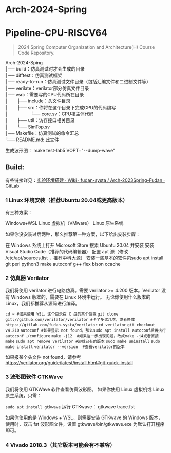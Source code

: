 # Arch-2024-Spring 

# Pipeline-CPU-RISCV64

> 2024 Spring Computer Organization and Architecture(H) Course Code Repository.

Arch-2024-Sping  
│── build：仿真测试时才会生成的目录  
│── difftest：仿真测试框架  
│── ready-to-run：仿真测试文件目录（包括汇编文件和二进制文件等）  
│── verilate：verilator部分仿真文件目录  
│── vsrc：需要写的CPU代码所在目录  
│　　├── include：头文件目录  
│　　├── src：你将在这个目录下完成CPU的代码编写  
│　　　　　└── core.sv：CPU核主体代码  
│　　├── util：访存接口相关目录  
│　　└── SimTop.sv  
│── Makefile：仿真测试的命令汇总  
└── README.md: 此文件  

生成波形图：
make test-lab5 VOPT="--dump-wave"

## Build:

有些链接详见：[实验环境搭建 · Wiki · fudan-systa / Arch-2023Spring-Fudan · GitLab](https://gitlab.com/fudan-systa/arch-2023spring-fudan/-/wikis/实验准备/实验环境搭建)

### 1 Linux 环境安装（推荐Ubuntu 20.04或更高版本）

有三种方案：

Windows+WSL
Linux 虚拟机（VMware）
Linux 原生系统

如果你没安装过后两种，那么推荐第一种方案，以下给出安装步骤：

在 Windows 系统上打开 Microsoft Store
搜索 Ubuntu 20.04 并安装
安装 Visual Studio Code（推荐的代码编辑器）
配置 apt 源（修改 /etc/apt/sources.list ，推荐中科大源）
安装一些基本的软件包sudo apt install git perl python3 make autoconf g++ flex bison ccache

### 2 仿真器 Verilator

我们将使用 verilator 进行电路仿真。需要 verilator >= 4.200 版本。Verilator 没有 Windows 版本的，需要在 Linux 环境中运行。
无论你使用什么版本的 Linux，我们都推荐从源码进行编译。

`cd ~ #如果使用 WSL，这个目录在 C 盘的某个位置`
`git clone git://github.com/verilator/verilator #卡了多试几次，或者换成https://gitlab.com/fudan-systa/verilator`
`cd verilator`
`git checkout v4.210`
`autoconf #如果显示 not found，那么sudo apt install autoconf后再执行 autoconf`
`./configure`
`make -j12  #如果这一步出现问题，改成make -j4或者直接make`
`sudo apt remove verilator #卸载已有的版本`
`sudo make uninstall`
`sudo make install`
`verilator --version  #查看verilator的版本`


如果报某个头文件 not found，请参考 https://verilator.org/guide/latest/install.html#git-quick-install

### 3 波形图软件 GTKWave

我们将使用 GTKWave 软件查看仿真波形图。
如果你使用 Linux 虚拟机或 Linux 原生系统，只需：

`sudo apt install gtkwave`
运行 GTKwave： gtkwave trace.fst

如果你使用的是 Windows + WSL，则需要安装 GTKwave 的 Windows 版本，使用时，双击 fst 波形图文件，设置 gtkwave/bin/gtkwave.exe 为默认打开程序即可。

### 4   Vivado 2018.3（其它版本可能会有不兼容）
